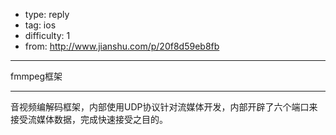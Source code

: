 - type: reply
- tag: ios
- difficulty:  1
- from: http://www.jianshu.com/p/20f8d59eb8fb

--------

fmmpeg框架

---------

音视频编解码框架，内部使用UDP协议针对流媒体开发，内部开辟了六个端口来接受流媒体数据，完成快速接受之目的。
